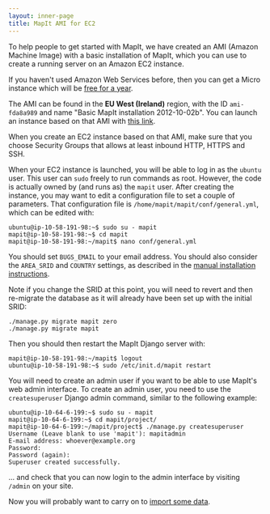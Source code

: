 ```yaml
---
layout: inner-page
title: MapIt AMI for EC2
---
```


To help people to get started with MapIt, we have
created an AMI (Amazon Machine Image) with a basic installation of
MapIt, which you can use to create a running server on an Amazon
EC2 instance.

If you haven't used Amazon Web Services before, then you can get a
Micro instance which will be [free for a
year](http://aws.amazon.com/free/).

The AMI can be found in the **EU West (Ireland)** region, with the ID
`ami-fda8a989` and name "Basic MapIt installation 2012-10-02b".
You can launch an instance based on that AMI with
[this link](https://console.aws.amazon.com/ec2/home?region=eu-west-1#launchAmi=ami-fda8a989).

When you create an EC2 instance based on that AMI, make sure that you
choose Security Groups that allows at least inbound HTTP, HTTPS and
SSH.

When your EC2 instance is launched, you will be able to log in as the
`ubuntu` user.  This user can `sudo` freely to run commands as root.
However, the code is actually owned by (and runs as) the `mapit` user.
After creating the instance, you may want to edit a configuration
file to set a couple of parameters.  That configuration file is
`/home/mapit/mapit/conf/general.yml`, which can be edited with:

    ubuntu@ip-10-58-191-98:~$ sudo su - mapit
    mapit@ip-10-58-191-98:~$ cd mapit
    mapit@ip-10-58-191-98:~/mapit$ nano conf/general.yml

You should set `BUGS_EMAIL` to your email address.  You should also
consider the `AREA_SRID` and `COUNTRY` settings, as described in the
[manual installation instructions](/install/).

Note if you change the SRID at this point, you will need to revert and then
re-migrate the database as it will already have been set up with the initial
SRID:

    ./manage.py migrate mapit zero
    ./manage.py migrate mapit

Then you should then restart the MapIt Django server with:

    mapit@ip-10-58-191-98:~/mapit$ logout
    ubuntu@ip-10-58-191-98:~$ sudo /etc/init.d/mapit restart

You will need to create an admin user if you want to be able to use
MapIt's web admin interface.  To create an admin user, you need to use
the `createsuperuser` Django admin command, similar to the following
example:

    ubuntu@ip-10-64-6-199:~$ sudo su - mapit
    mapit@ip-10-64-6-199:~$ cd mapit/project/
    mapit@ip-10-64-6-199:~/mapit/project$ ./manage.py createsuperuser
    Username (Leave blank to use 'mapit'): mapitadmin
    E-mail address: whoever@example.org
    Password:
    Password (again):
    Superuser created successfully.

... and check that you can now login to the admin interface by
visiting `/admin` on your site.

Now you will probably want to carry on to [import some data](/import/).
